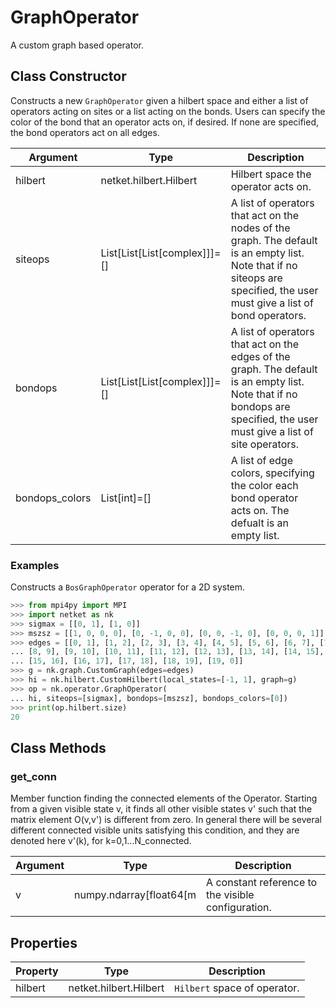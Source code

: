 # GraphOperator
A custom graph based operator.

## Class Constructor
Constructs a new ``GraphOperator`` given a hilbert space and either a
list of operators acting on sites or a list acting on the bonds.
Users can specify the color of the bond that an operator acts on, if
desired. If none are specified, the bond operators act on all edges.

|   Argument   |            Type            |                                                                               Description                                                                               |
|--------------|----------------------------|-------------------------------------------------------------------------------------------------------------------------------------------------------------------------|
|hilbert       |netket.hilbert.Hilbert      |Hilbert space the operator acts on.                                                                                                                                      |
|siteops       |List[List[List[complex]]]=[]|A list of operators that act on the nodes of the graph. The default is an empty list. Note that if no siteops are specified, the user must give a list of bond operators.|
|bondops       |List[List[List[complex]]]=[]|A list of operators that act on the edges of the graph. The default is an empty list. Note that if no bondops are specified, the user must give a list of site operators.|
|bondops_colors|List[int]=[]                |A list of edge colors, specifying the color each bond operator acts on. The defualt is an empty list.                                                                    |

### Examples
Constructs a ``BosGraphOperator`` operator for a 2D system.

```python
>>> from mpi4py import MPI
>>> import netket as nk
>>> sigmax = [[0, 1], [1, 0]]
>>> mszsz = [[1, 0, 0, 0], [0, -1, 0, 0], [0, 0, -1, 0], [0, 0, 0, 1]]
>>> edges = [[0, 1], [1, 2], [2, 3], [3, 4], [4, 5], [5, 6], [6, 7], [7, 8],
... [8, 9], [9, 10], [10, 11], [11, 12], [12, 13], [13, 14], [14, 15],
... [15, 16], [16, 17], [17, 18], [18, 19], [19, 0]]
>>> g = nk.graph.CustomGraph(edges=edges)
>>> hi = nk.hilbert.CustomHilbert(local_states=[-1, 1], graph=g)
>>> op = nk.operator.GraphOperator(
... hi, siteops=[sigmax], bondops=[mszsz], bondops_colors=[0])
>>> print(op.hilbert.size)
20

```



## Class Methods 
### get_conn
Member function finding the connected elements of the Operator. Starting
from a given visible state v, it finds all other visible states v' such 
that the matrix element O(v,v') is different from zero. In general there
will be several different connected visible units satisfying this 
condition, and they are denoted here v'(k), for k=0,1...N_connected.

|Argument|         Type          |                   Description                    |
|--------|-----------------------|--------------------------------------------------|
|v       |numpy.ndarray[float64[m|A constant reference to the visible configuration.|

## Properties
|Property|         Type         |          Description          |
|--------|----------------------|-------------------------------|
|hilbert |netket.hilbert.Hilbert| ``Hilbert`` space of operator.|
